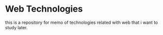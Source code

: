 # Web Technologies

this is a repository for memo of technologies related with web that i want to study later.
